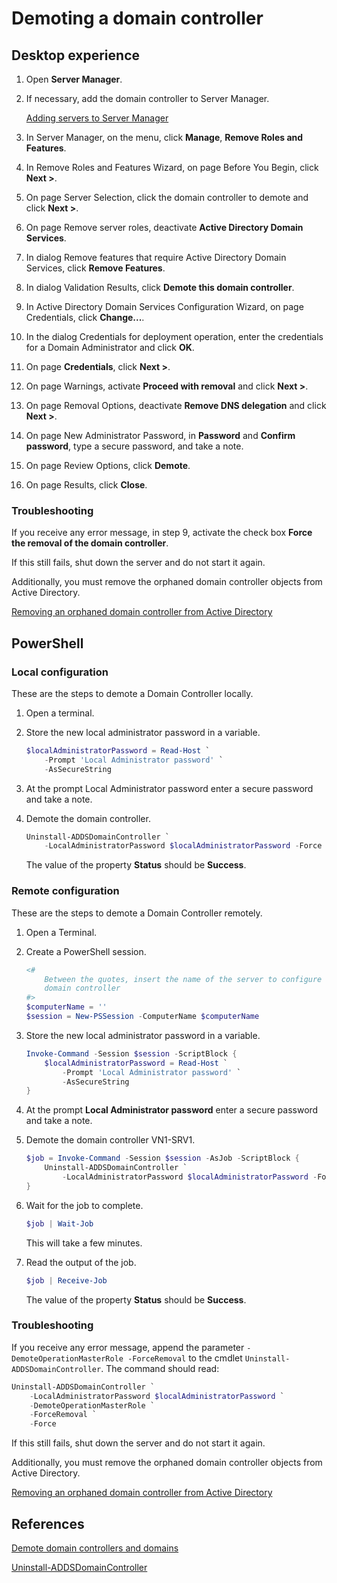 # Demoting a domain controller

## Desktop experience

1. Open **Server Manager**.
1. If necessary, add the domain controller to Server Manager.

    [Adding servers to Server Manager](./Adding-servers-to-Server-Manager.md)

1. In Server Manager, on the menu, click **Manage**, **Remove Roles and Features**.
1. In Remove Roles and Features Wizard, on page Before You Begin, click **Next >**.
1. On page Server Selection, click the domain controller to demote and click **Next >**.
1. On page Remove server roles, deactivate **Active Directory Domain Services**.
1. In dialog Remove features that require Active Directory Domain Services, click **Remove Features**.
1. In dialog Validation Results, click **Demote this domain controller**.
1. In Active Directory Domain Services Configuration Wizard, on page Credentials, click **Change...**.
1. In the dialog Credentials for deployment operation, enter the credentials for a Domain Administrator and click **OK**.
1. On page **Credentials**, click **Next >**.
1. On page Warnings, activate **Proceed with removal** and click **Next >**.
1. On page Removal Options, deactivate **Remove DNS delegation** and click **Next >**.
1. On page New Administrator Password, in **Password** and **Confirm password**, type a secure password, and take a note.
1. On page Review Options, click **Demote**.
1. On page Results, click **Close**.

### Troubleshooting

If you receive any error message, in step 9, activate the check box **Force the removal of the domain controller**.

If this still fails, shut down the server and do not start it again.

Additionally, you must remove the orphaned domain controller objects from Active Directory.

[Removing an orphaned domain controller from Active Directory](./Removing-an-orphaned-domain-controller-from-Active-Directory.md)

## PowerShell

### Local configuration

These are the steps to demote a Domain Controller locally.

1. Open a terminal.
1. Store the new local administrator password in a variable.

    ````powershell
    $localAdministratorPassword = Read-Host `
        -Prompt 'Local Administrator password' `
        -AsSecureString
    ````

1. At the prompt Local Administrator password enter a secure password and take a note.
1. Demote the domain controller.

    ````powershell
    Uninstall-ADDSDomainController `
        -LocalAdministratorPassword $localAdministratorPassword -Force
    ````

    The value of the property **Status** should be **Success**.

### Remote configuration

These are the steps to demote a Domain Controller remotely.

1. Open a Terminal.
1. Create a PowerShell session.

    ```powershell
    <#
        Between the quotes, insert the name of the server to configure as
        domain controller
    #>
    $computerName = ''
    $session = New-PSSession -ComputerName $computerName
    ```

1. Store the new local administrator password in a variable.

    ```powershell
    Invoke-Command -Session $session -ScriptBlock {
        $localAdministratorPassword = Read-Host `
            -Prompt 'Local Administrator password' `
            -AsSecureString
    }
    ```

1. At the prompt **Local Administrator password** enter a secure password and take a note.

1. Demote the domain controller VN1-SRV1.

    ````powershell
    $job = Invoke-Command -Session $session -AsJob -ScriptBlock {
        Uninstall-ADDSDomainController `
            -LocalAdministratorPassword $localAdministratorPassword -Force
    }
    ````

1. Wait for the job to complete.

    ````powershell
    $job | Wait-Job
    ````

    This will take a few minutes.

1. Read the output of the job.

    ````powershell
    $job | Receive-Job
    ````

    The value of the property **Status** should be **Success**.

### Troubleshooting

If you receive any error message, append the parameter ```-DemoteOperationMasterRole -ForceRemoval``` to the cmdlet ```Uninstall-ADDSDomainController```. The command should read:

```powershell
Uninstall-ADDSDomainController `
    -LocalAdministratorPassword $localAdministratorPassword `
    -DemoteOperationMasterRole `
    -ForceRemoval `
    -Force
```

If this still fails, shut down the server and do not start it again.

Additionally, you must remove the orphaned domain controller objects from Active Directory.

[Removing an orphaned domain controller from Active Directory](./Removing-an-orphaned-domain-controller-from-Active-Directory.md)

## References

[Demote domain controllers and domains](https://learn.microsoft.com/en-us/windows-server/identity/ad-ds/deploy/demoting-domain-controllers-and-domains--level-200-)

[Uninstall-ADDSDomainController](https://learn.microsoft.com/en-us/powershell/module/addsdeployment/uninstall-addsdomaincontroller)

